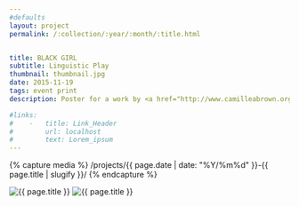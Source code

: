 ```yaml
---
#defaults
layout: project
permalink: /:collection/:year/:month/:title.html


title: BLACK GIRL
subtitle: Linguistic Play
thumbnail: thumbnail.jpg
date: 2015-11-19
tags: event print
description: Poster for a work by <a href="http://www.camilleabrown.org/" target="_blank">Camille A. Brown & Dancers</a> presented at <a href="http://www.redcat.org/event/camille-brown-dancers-black-girl-linguistic-play" target="_blank">REDCAT</a> (collaboration with <a href="http://www.janehongwon.com/" target="_blank">Jane Hong Won Choi</a>). Winner of a Bessie Award and a Doris Duke Artist Award, choreographer Camille A. Brown and her company perform a work which reveals the complexity of carving out a self-defined identity as a Black female in urban American culture.

#links:
#    -   title: Link_Header
#        url: localhost
#        text: Lorem_ipsum
---
```


<!-- set project media path -->
{% capture media %}
    /projects/{{ page.date | date: "%Y/%m%d" }}-{{ page.title | slugify }}/
{% endcapture %}
<!-- end -->

<!-- media -->
<img class="span8" src="{{ site.data.global_assets.placeholder }}" data-original="{{media|strip}}cab-1.jpg" alt="{{ page.title }}">
<img class="span8" src="{{ site.data.global_assets.placeholder }}" data-original="{{media|strip}}cab-2.jpg" alt="{{ page.title }}">

